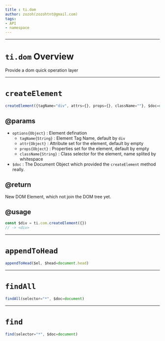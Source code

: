 ```yaml
---
title : ti.dom
author: zozoh(zozohtnt@gmail.com)
tags:
- API
- namespace
---
```


----------------------------------------------------
# `ti.dom` Overview

Provide a dom quick operation layer

----------------------------------------------------
# `createElement`

```js
createElement({tagName="div", attrs={}, props={}, className=""}, $doc=document):Element
```

## @params

- `options{Object}` : Element defination
  + `tagName{String}` : Element Tag Name, default by `div`
  + `attr{Object}` : Attribute set for the element, default by empty
  + `props{Object}` : Properties set for the element, default by empty
  + `className{String}` : Class selector for the element, name splited by whitespace
- `$doc` : The Document Object which provided the `createElement` method really.

## @return

New DOM Element, which not join the DOM tree yet.

## @usage

```js
const $div = ti.com.createElement({})
// -> <div>
```

----------------------------------------------------
# `appendToHead`

```js
appendToHead($el, $head=document.head) 
```

----------------------------------------------------
# `findAll`

```js
findAll(selector="*", $doc=document)
```

----------------------------------------------------
# `find`

```js
find(selector="*", $doc=document)
```